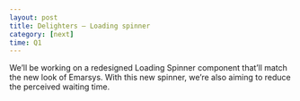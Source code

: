 ```yaml
---
layout: post
title: Delighters – Loading spinner
category: [next]
time: Q1
---
```


We’ll be working on a redesigned Loading Spinner component that’ll match the new look of Emarsys. With this new spinner, we’re also aiming to reduce the perceived waiting time.
